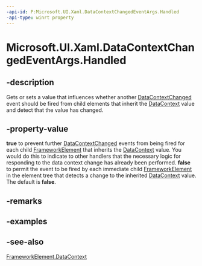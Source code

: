 ```yaml
---
-api-id: P:Microsoft.UI.Xaml.DataContextChangedEventArgs.Handled
-api-type: winrt property
---
```


<!-- Property syntax
public bool Handled { get;  set; }
-->

# Microsoft.UI.Xaml.DataContextChangedEventArgs.Handled

## -description
Gets or sets a value that influences whether another [DataContextChanged](datacontextchangedeventargs.md) event should be fired from child elements that inherit the [DataContext](frameworkelement_datacontext.md) value and detect that the value has changed.

## -property-value
**true** to prevent further [DataContextChanged](datacontextchangedeventargs.md) events from being fired for each child [FrameworkElement](frameworkelement.md) that inherits the [DataContext](frameworkelement_datacontext.md) value. You would do this to indicate to other handlers that the necessary logic for responding to the data context change has already been performed. **false** to permit the event to be fired by each immediate child [FrameworkElement](frameworkelement.md) in the element tree that detects a change to the inherited [DataContext](frameworkelement_datacontext.md) value. The default is **false**.

## -remarks

## -examples

## -see-also
[FrameworkElement.DataContext](frameworkelement_datacontext.md)
